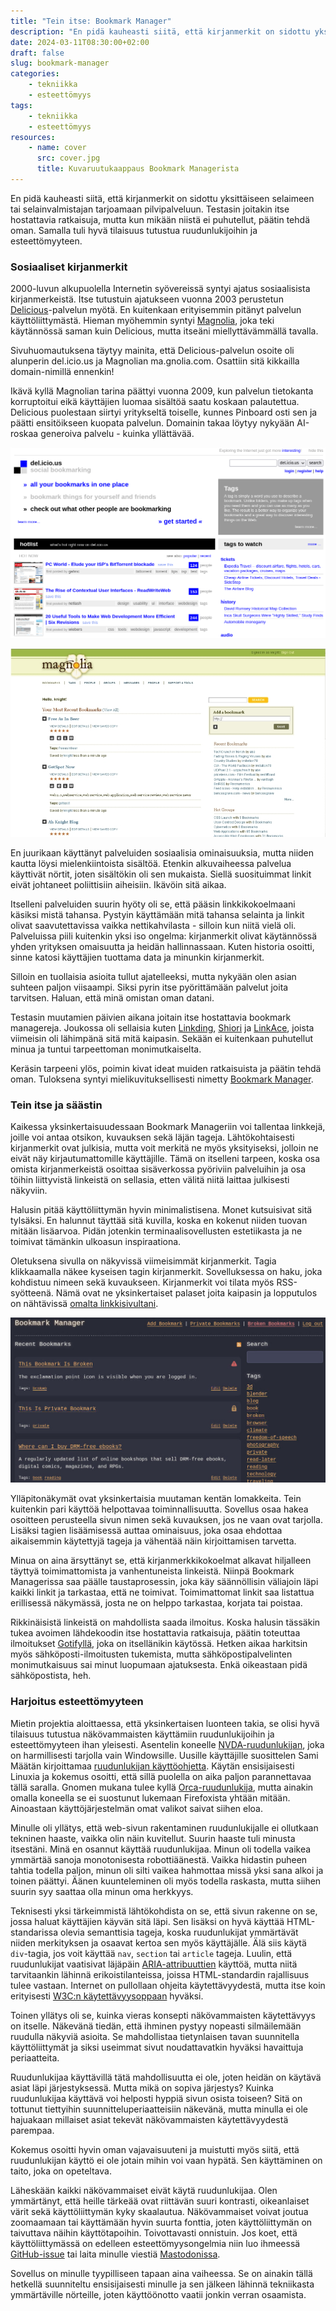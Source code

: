 ```yaml
---
title: "Tein itse: Bookmark Manager"
description: "En pidä kauheasti siitä, että kirjanmerkit on sidottu yksittäiseen selaimeen tai selainvalmistajan tarjoamaan pilvipalveluun. Testasin joitakin itse hostattavia ratkaisuja, mutta kun mikään niistä ei puhutellut, päätin tehdä oman. Samalla tuli hyvä tilaisuus tutustua ruudunlukijoihin ja esteettömyyteen."
date: 2024-03-11T08:30:00+02:00
draft: false
slug: bookmark-manager
categories:
    - tekniikka
    - esteettömyys
tags:
    - tekniikka
    - esteettömyys
resources:
    - name: cover
      src: cover.jpg
      title: Kuvaruutukaappaus Bookmark Managerista
---
```


En pidä kauheasti siitä, että kirjanmerkit on sidottu yksittäiseen selaimeen tai selainvalmistajan tarjoamaan pilvipalveluun. Testasin joitakin itse hostattavia ratkaisuja, mutta kun mikään niistä ei puhutellut, päätin tehdä oman. Samalla tuli hyvä tilaisuus tutustua ruudunlukijoihin ja esteettömyyteen.

<!--more-->

### Sosiaaliset kirjanmerkit

2000-luvun alkupuolella Internetin syövereissä syntyi ajatus sosiaalisista kirjanmerkeistä. Itse tutustuin ajatukseen vuonna 2003 perustetun [Delicious](https://en.wikipedia.org/wiki/Delicious_(website))-palvelun myötä. En kuitenkaan erityisemmin pitänyt palvelun käyttöliittymästä. Hieman myöhemmin syntyi [Magnolia](https://en.wikipedia.org/wiki/Gnolia), joka teki käytännössä saman kuin Delicious, mutta itseäni miellyttävämmällä tavalla.

Sivuhuomautuksena täytyy mainita, että Delicious-palvelun osoite oli alunperin del.icio.us ja Magnolian ma.gnolia.com. Osattiin sitä kikkailla domain-nimillä ennenkin! 

Ikävä kyllä Magnolian tarina päättyi vuonna 2009, kun palvelun tietokanta korruptoitui eikä käyttäjien luomaa sisältöä saatu koskaan palautettua. Delicious puolestaan siirtyi yritykseltä toiselle, kunnes Pinboard osti sen ja päätti ensitöikseen kuopata palvelun. Domainin takaa löytyy nykyään AI-roskaa generoiva palvelu - kuinka yllättävää.

![Kuvaruutukaappaus Delicious-palvelun käyttöliittymästä](delicious.png "Delicious oli hyvin tekstipohjainen. Huomaa, mikä oli silloin kuuminta hottia!")

![Kuvaruutukaappaus Magnolia-palvelun käyttöliittymästä](magnolia.jpg "Magnolia oli tyyliltään enemmän omaan mieleen, mutta sekin nojasi vahvasti tekstiin.")

En juurikaan käyttänyt palveluiden sosiaalisia ominaisuuksia, mutta niiden kautta löysi mielenkiintoista sisältöä. Etenkin alkuvaiheessa palvelua käyttivät nörtit, joten sisältökin oli sen mukaista. Siellä suosituimmat linkit eivät johtaneet poliittisiin aiheisiin. Ikävöin sitä aikaa.

Itselleni palveluiden suurin hyöty oli se, että pääsin linkkikokoelmaani käsiksi mistä tahansa. Pystyin käyttämään mitä tahansa selainta ja linkit olivat saavutettavissa vaikka nettikahvilasta - silloin kun niitä vielä oli. Palveluissa piili kuitenkin yksi iso ongelma: kirjanmerkit olivat käytännössä yhden yrityksen omaisuutta ja heidän hallinnassaan. Kuten historia osoitti, sinne katosi käyttäjien tuottama data ja minunkin kirjanmerkit.

Silloin en tuollaisia asioita tullut ajatelleeksi, mutta nykyään olen asian suhteen paljon viisaampi. Siksi pyrin itse pyörittämään palvelut joita tarvitsen. Haluan, että minä omistan oman datani.

Testasin muutamien päivien aikana joitain itse hostattavia bookmark managereja. Joukossa oli sellaisia kuten [Linkding](https://github.com/sissbruecker/linkding), [Shiori](https://github.com/go-shiori/shiori) ja [LinkAce](https://www.linkace.org/), joista viimeisin oli lähimpänä sitä mitä kaipasin. Sekään ei kuitenkaan puhutellut minua ja tuntui tarpeettoman monimutkaiselta.

Keräsin tarpeeni ylös, poimin kivat ideat muiden ratkaisuista ja päätin tehdä oman. Tuloksena syntyi mielikuvituksellisesti nimetty [Bookmark Manager](https://github.com/saaste/bookmark-manager).

### Tein itse ja säästin

Kaikessa yksinkertaisuudessaan Bookmark Manageriin voi tallentaa linkkejä, joille voi antaa otsikon, kuvauksen sekä läjän tageja. Lähtökohtaisesti kirjanmerkit ovat julkisia, mutta voit merkitä ne myös yksityiseksi, jolloin ne eivät näy kirjautumattomille käyttäjille. Tämä on itselleni tarpeen, koska osa omista kirjanmerkeistä osoittaa sisäverkossa pyöriviin palveluihin ja osa töihin liittyvistä linkeistä on sellasia, etten välitä niitä laittaa julkisesti näkyviin.

Halusin pitää käyttöliittymän hyvin minimalistisena. Monet kutsuisivat sitä tylsäksi. En halunnut täyttää sitä kuvilla, koska en kokenut niiden tuovan mitään lisäarvoa. Pidän jotenkin terminaalisovellusten estetiikasta ja ne toimivat tämänkin ulkoasun inspiraationa.

Oletuksena sivulla on näkyvissä viimeisimmät kirjanmerkit. Tagia klikkaamalla näkee kyseisen tagin kirjanmerkit. Sovelluksessa on haku, joka kohdistuu nimeen sekä kuvaukseen. Kirjanmerkit voi tilata myös RSS-syötteenä. Nämä ovat ne yksinkertaiset palaset joita kaipasin ja lopputulos on nähtävissä [omalta linkkisivultani](https://links.saaste.net).

![Kuvaruutukaappaus Bookmark Managerista](cover.jpg "Bookmark Manager noudattaa tuttua minimalistista linjaa ja nojaa lähes yksinomaan tekstiin.")

Ylläpitonäkymät ovat yksinkertaisia muutaman kentän lomakkeita. Tein kuitenkin pari käyttöä helpottavaa toiminnallisuutta. Sovellus osaa hakea osoitteen perusteella sivun nimen sekä kuvauksen, jos ne vaan ovat tarjolla. Lisäksi tagien lisäämisessä auttaa ominaisuus, joka osaa ehdottaa aikaisemmin käytettyjä tageja ja vähentää näin kirjoittamisen tarvetta.

Minua on aina ärsyttänyt se, että kirjanmerkkikokoelmat alkavat hiljalleen täyttyä toimimattomista ja vanhentuneista linkeistä. Niinpä Bookmark Managerissa saa päälle taustaprosessin, joka käy säännöllisin väliajoin läpi kaikki linkit ja tarkastaa, että ne toimivat. Toimimattomat linkit saa listattua erillisessä näkymässä, josta ne on helppo tarkastaa, korjata tai poistaa.

Rikkinäisistä linkeistä on mahdollista saada ilmoitus. Koska halusin tässäkin tukea avoimen lähdekoodin itse hostattavia ratkaisuja, päätin toteuttaa ilmoitukset [Gotifyllä](https://gotify.net/), joka on itsellänikin käytössä. Hetken aikaa harkitsin myös sähköposti-ilmoitusten tukemista, mutta sähköpostipalvelinten monimutkaisuus sai minut luopumaan ajatuksesta. Enkä oikeastaan pidä sähköpostista, heh.

### Harjoitus esteettömyyteen

Mietin projektia aloittaessa, että yksinkertaisen luonteen takia, se olisi hyvä tilaisuus tutustua näkövammaisten käyttämiin ruudunlukijoihin ja esteettömyyteen ihan yleisesti. Asentelin koneelle [NVDA-ruudunlukijan](https://www.nvaccess.org/download/), joka on harmillisesti tarjolla vain Windowsille. Uusille käyttäjille suosittelen Sami Määtän kirjoittamaa [ruudunlukijan käyttöohjetta](https://samimaatta.fi/kirjoitukset/ruudunlukijan-kaytto-nakevalle/). Käytän ensisijaisesti Linuxia ja kokemus osoitti, että sillä puolella on aika paljon parannettavaa tällä saralla. Gnomen mukana tulee kyllä [Orca-ruudunlukija](https://help.gnome.org/users/orca/stable/), mutta ainakin omalla koneella se ei suostunut lukemaan Firefoxista yhtään mitään. Ainoastaan käyttöjärjestelmän omat valikot saivat siihen eloa.

Minulle oli yllätys, että web-sivun rakentaminen ruudunlukijalle ei ollutkaan tekninen haaste, vaikka olin näin kuvitellut. Suurin haaste tuli minusta itsestäni. Minä en osannut käyttää ruudunlukijaa. Minun oli todella vaikea ymmärtää sanoja monotonisesta robottiäänestä. Vaikka hidastin puheen tahtia todella paljon, minun oli silti vaikea hahmottaa missä yksi sana alkoi ja toinen päättyi. Äänen kuunteleminen oli myös todella raskasta, mutta siihen suurin syy saattaa olla minun oma herkkyys.

Teknisesti yksi tärkeimmistä lähtökohdista on se, että sivun rakenne on se, jossa haluat käyttäjien käyvän sitä läpi. Sen lisäksi on hyvä käyttää HTML-standarissa olevia semanttisia tageja, koska ruudunlukijat ymmärtävät niiden merkityksen ja osaavat kertoa sen myös käyttäjälle. Älä siis käytä `div`-tagia, jos voit käyttää `nav`, `section` tai `article` tageja. Luulin, että ruudunlukijat vaatisivat läjäpäin [ARIA-attribuuttien](https://www.w3.org/TR/html-aria/) käyttöä, mutta niitä tarvitaankin lähinnä erikoistilanteissa, joissa HTML-standardin rajallisuus tulee vastaan. Internet on pullollaan ohjeita käytettävyydestä, mutta itse koin erityisesti [W3C:n käytettävyysoppaan](https://www.w3.org/WAI/tutorials/) hyväksi.

Toinen yllätys oli se, kuinka vieras konsepti näkövammaisten käytettävyys on itselle. Näkevänä tiedän, että ihminen pystyy nopeasti silmäilemään ruudulla näkyviä asioita. Se mahdollistaa tietynlaisen tavan suunnitella käyttöliittymät ja siksi useimmat sivut noudattavatkin hyväksi havaittuja periaatteita.

Ruudunlukijaa käyttävillä tätä mahdollisuutta ei ole, joten heidän on käytävä asiat läpi järjestyksessä. Mutta mikä on sopiva järjestys? Kuinka ruudunlukijaa käyttävä voi helposti hyppiä sivun osista toiseen? Sitä on tottunut tiettyihin suunnitteluperiaatteisiin näkevänä, mutta minulla ei ole hajuakaan millaiset asiat tekevät näkövammaisten käytettävyydestä parempaa.

Kokemus osoitti hyvin oman vajavaisuuteni ja muistutti myös siitä, että ruudunlukijan käyttö ei ole jotain mihin voi vaan hypätä. Sen käyttäminen on taito, joka on opeteltava.

Läheskään kaikki näkövammaiset eivät käytä ruudunlukijaa. Olen ymmärtänyt, että heille tärkeää ovat riittävän suuri kontrasti, oikeanlaiset värit sekä käyttöliittymän kyky skaalautua. Näkövammaiset voivat joutua zoomaamaan tai käyttämään hyvin suurta fonttia, joten käyttöliittymän on taivuttava näihin käyttötapoihin. Toivottavasti onnistuin. Jos koet, että käyttöliittymässä on edelleen esteettömyysongelmia niin luo ihmeessä [GitHub-issue](https://github.com/saaste/bookmark-manager/issues) tai laita minulle viestiä [Mastodonissa](https://mementomori.social/@saaste).

Sovellus on minulle tyypilliseen tapaan aina vaiheessa. Se on ainakin tällä hetkellä suunniteltu ensisijaisesti minulle ja sen jälkeen lähinnä tekniikasta ymmärtäville nörteille, joten käyttöönotto vaatii jonkin verran osaamista.